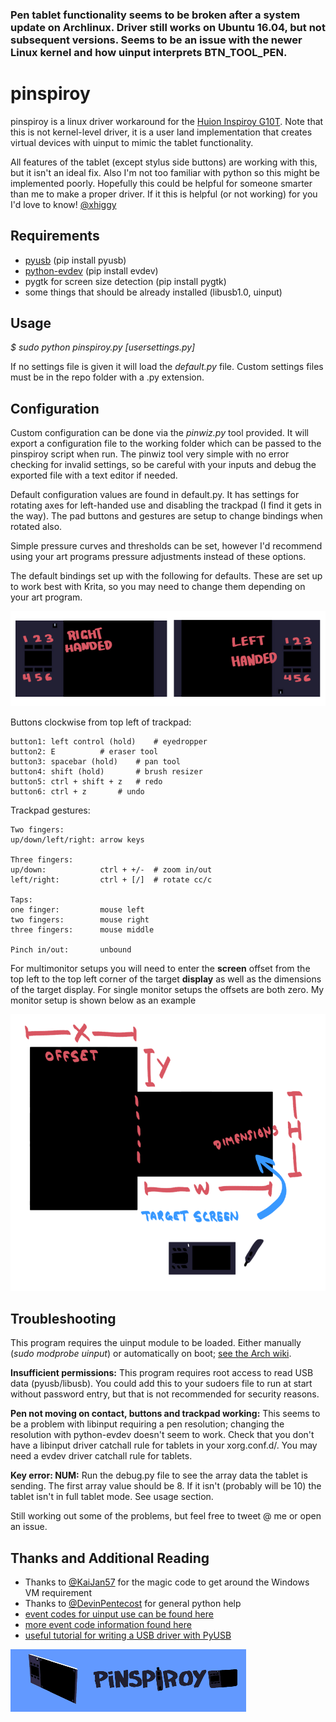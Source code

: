 ### Pen tablet functionality seems to be broken after a system update on Archlinux. Driver still works on Ubuntu 16.04, but not subsequent versions. Seems to be an issue with the newer Linux kernel and how uinput interprets BTN\_TOOL\_PEN.

# pinspiroy

pinspiroy is a linux driver workaround for the [Huion Inspiroy G10T](https://www.huiontablet.com/g10t.html). Note that this is not kernel-level driver, it is a user land implementation that creates virtual devices with uinput to mimic the tablet functionality.

All features of the tablet (except stylus side buttons) are working with this, but it isn't an ideal fix. Also I'm not too familiar with python so this might be implemented poorly. Hopefully this could be helpful for someone smarter than me to make a proper driver. If it this is helpful (or not working) for you I'd love to know! [@xhiggy](https://twitter.com/xhiggy)

## Requirements
- [pyusb](https://walac.github.io/pyusb/) (pip install pyusb)
- [python-evdev](https://github.com/gvalkov/python-evdev) (pip install evdev)
- pygtk for screen size detection (pip install pygtk)
- some things that should be already installed (libusb1.0, uinput) 

## Usage
_$ sudo python pinspiroy.py [usersettings.py]_

If no settings file is given it will load the *default.py* file. Custom settings files must be in the repo folder with a .py extension.


## Configuration
Custom configuration can be done via the *pinwiz.py* tool provided. It will export a configuration file to the working folder which can be passed to the pinspiroy script when run. The pinwiz tool very simple with no error checking for invalid settings, so be careful with your inputs and debug the exported file with a text editor if needed.

Default configuration values are found in default.py. It has settings for rotating axes for left-handed use and disabling the trackpad (I find it gets in the way). The pad buttons and gestures are setup to change bindings when rotated also.

Simple pressure curves and thresholds can be set, however I'd recommend using your art programs pressure adjustments instead of these options.

The default bindings set up with the following for defaults. These are set up to work best with Krita, so you may need to change them depending on your art program.

![](https://github.com/dannytaylor/pinspiroy/blob/master/docs/buttons.png)

Buttons clockwise from top left of trackpad:
```
button1: left control (hold)	# eyedropper
button2: E			# eraser tool
button3: spacebar (hold)	# pan tool
button4: shift (hold)		# brush resizer
button5: ctrl + shift + z	# redo
button6: ctrl + z		# undo
```

Trackpad gestures:
```
Two fingers:
up/down/left/right: arrow keys

Three fingers:
up/down:            ctrl + +/-  # zoom in/out 		
left/right:         ctrl + [/]  # rotate cc/c

Taps:
one finger:         mouse left
two fingers:        mouse right
three fingers:      mouse middle

Pinch in/out:       unbound

```

For multimonitor setups you will need to enter the **screen** offset from the top left to the top left corner of the target **display** as well as the dimensions of the target display. For single monitor setups the offsets are both zero. My monitor setup is shown below as an example

![](https://github.com/dannytaylor/pinspiroy/blob/master/docs/monitors.png)

## Troubleshooting
This program requires the uinput module to be loaded. Either manually (_sudo modprobe uinput_)
or automatically on boot; [see the Arch wiki](https://wiki.archlinux.org/index.php/Kernel_modules).

**Insufficient permissions:** This program requires root access to read USB data (pyusb/libusb). You could add this to your sudoers file to run at start without password entry, but that is not recommended for security reasons.

**Pen not moving on contact, buttons and trackpad working:** This seems to be a problem with libinput requiring a pen resolution; changing the resolution with python-evdev doesn't seem to work. Check that you don't have a libinput driver catchall rule for tablets in your xorg.conf.d/. You may need a evdev driver catchall rule for tablets.

**Key error: NUM:** Run the debug.py file to see the array data the tablet is sending. The first array value should be 8. If it isn't (probably will be 10) the tablet isn't in full tablet mode. See usage section.

Still working out some of the problems, but feel free to tweet @ me or open an issue.

## Thanks and Additional Reading
- Thanks to [@KaiJan57](https://github.com/KaiJan57) for the magic code to get around the Windows VM requirement
- Thanks to [@DevinPentecost](https://github.com/DevinPentecost) for general python help
- [event codes for uinput use can be found here](https://github.com/torvalds/linux/blob/master/include/uapi/linux/input-event-codes.h)
- [more event code information found here](https://www.kernel.org/doc/Documentation/input/event-codes.txt)
- [useful tutorial for writing a USB driver with PyUSB](https://www.linuxvoice.com/drive-it-yourself-usb-car-6/)


![](https://github.com/dannytaylor/pinspiroy/blob/master/docs/spin2.gif)

